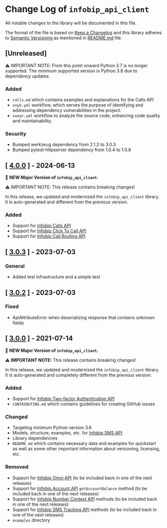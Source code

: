 # Change Log of `infobip_api_client`

All notable changes to the library will be documented in this file.

The format of the file is based on [Keep a Changelog](http://keepachangelog.com/)
and this library adheres to [Semantic Versioning](http://semver.org/) as mentioned in [README.md][readme] file.

## [Unreleased]

⚠ IMPORTANT NOTE: From this point onward Python 3.7 is no longer supported. The minimum supported version is Python 3.8 due to dependency updates.

### Added
- `calls.md` which contains examples and explanations for the Calls API
- `snyk.yml` workflow, which serves the purpose of identifying and addressing dependency vulnerabilities in the project.
- `sonar.yml` workflow to analyze the source code, enhancing code quality and maintainability.

### Security
- Bumped werkzeug dependency from 2.1.2 to 3.0.3
- Bumped pytest-httpserver dependency from 1.0.4 to 1.0.8

## [ [4.0.0](https://github.com/infobip/infobip-api-python-client/releases/tag/4.0.0) ] - 2024-06-13
🎉 **NEW Major Version of `infobip_api_client`.**

⚠ IMPORTANT NOTE: This release contains breaking changes!

In this release, we updated and modernized the `infobip_api_client` library. It is auto-generated and different from the previous version.

### Added
- Support for [Infobip Calls API](https://www.infobip.com/docs/api/channels/voice/calls)
- Support for [Infobip Click To Call API](https://www.infobip.com/docs/api/channels/voice/click-to-call)
- Support for [Infobip Call Routing API](https://www.infobip.com/docs/api/channels/voice/routing)

## [ [3.0.3](https://github.com/infobip/infobip-api-python-client/releases/tag/3.0.3) ] - 2023-07-03

### General
- Added test infrastructure and a simple test

## [ [3.0.2](https://github.com/infobip/infobip-api-python-client/releases/tag/3.0.2) ] - 2023-07-03

### Fixed
- ApiAttributeError when deserializing response that contains unknown fields

## [ [3.0.0](https://github.com/infobip/infobip-api-python-client/releases/tag/3.0.0) ] - 2021-07-14

🎉 **NEW Major Version of `infobip_api_client`.**

⚠ **IMPORTANT NOTE:** This release contains breaking changes!

In this release, we updated and modernized the `infobip_api_client` library. It is auto-generated and completely different from the previous version.

### Added
- Support for [Infobip Two-factor Authentication API](https://www.infobip.com/docs/api#channels/sms/send-2fa-pin-code-over-sms)
- `CONTRIBUTING.md` which contains guidelines for creating GitHub issues

### Changed
- Targeting minimum Python version 3.6
- Models, structure, examples, etc. for [Infobip SMS API](https://www.infobip.com/docs/api#channels/sms)
- Library dependencies
- `README.md` which contains necessary data and examples for quickstart as well as some other important information about versioning, licensing, etc.

### Removed
- Support for [Infobip Omni API](https://www.infobip.com/docs/api#channels/omni-failover) (to be included back in one of the next releases)
- Support for [Infobip Account API](https://www.infobip.com/docs/api#platform-&-connectivity/account-management) `getAccountBalance` method (to be included back in one of the next releases)
- Support for [Infobip Number Context API](https://www.infobip.com/docs/api#platform-&-connectivity/number-lookup) methods (to be included back in one of the next releases)
- Support for [Infobip SMS Tracking API](https://www.infobip.com/docs/sms/tracking) methods (to be included back in one of the next releases)
- `examples` directory

[readme]: README.mustache